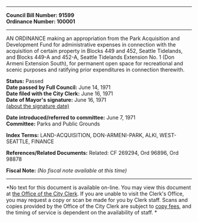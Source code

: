 * * * * *  
  
**Council Bill Number: [](#h0)[](#h2)91599**   
**Ordinance Number: 100001**  
  
* * * * *  
  
AN ORDINANCE making an appropriation from the Park Acquisition and Development Fund for administrative expenses in connection with the acquisition of certain property in Blocks 449 and 452, Seattle Tidelands, and Blocks 449-A and 452-A, Seattle Tidelands Extension No. 1 (Don Armeni Extension South), for permanent open space for recreational and scenic purposes and ratifying prior expenditures in connection therewith.  
  
**Status:** Passed   
**Date passed by Full Council:** June 14, 1971   
**Date filed with the City Clerk:** June 16, 1971   
**Date of Mayor's signature:** June 16, 1971   
[(about the signature date)](/~public/approvaldate.htm)   
  
  
**Date introduced/referred to committee:** June 7, 1971   
**Committee:** Parks and Public Grounds   
  
**Index Terms:** LAND-ACQUISITION, DON-ARMENI-PARK, ALKI, WEST-SEATTLE, FINANCE  
  
**References/Related Documents:** Related: CF 269294, Ord 96896, Ord 98878  
  
**Fiscal Note:** *(No fiscal note available at this time)*  
  
* * * * *  
  
*No text for this document is available on-line. You may view this document at [the Office of the City Clerk](http://www.seattle.gov/leg/clerk/contactUs.htm). If you are unable to visit the Clerk's Office, you may request a copy or scan be made for you by Clerk staff. Scans and copies provided by the Office of the City Clerk are subject to [copy fees](http://clerk.seattle.gov/~public/clerkfees.htm), and the timing of service is dependent on the availability of staff. *  
  
  

